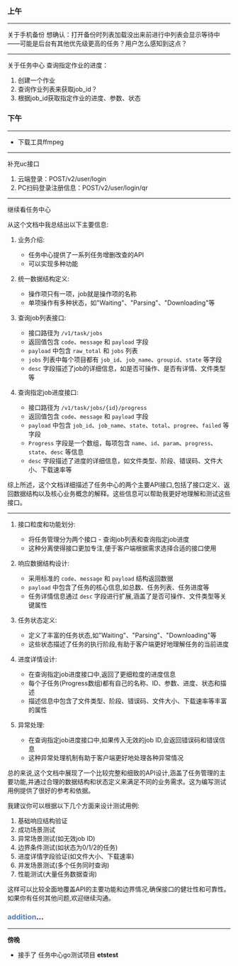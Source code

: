 
### 上午
---
关于手机备份
想确认：打开备份时列表加载没出来前进行中列表会显示等待中
——可能是后台有其他优先级更高的任务？用户怎么感知到这点？

---
关于任务中心
查询指定作业的进度：
1. 创建一个作业
2. 查询作业列表来获取job_id？
3. 根据job_id获取指定作业的进度、参数、状态

### 下午
---
- 下载工具ffmpeg
---
补充uc接口
1. 云端登录：POST/v2/user/login
2. PC扫码登录注册信息：POST/v2/user/login/qr

---
继续看任务中心

从这个文档中我总结出以下主要信息:

1. 业务介绍:
   - 任务中心提供了一系列任务增删改查的API
   - 可以实现多种功能

2. 统一数据结构定义:
   - 操作项只有一项，job就是操作项的名称
   - 单项操作有多种状态，如"Waiting"、"Parsing"、"Downloading"等

3. 查询job列表接口:
   - 接口路径为 `/v1/task/jobs`
   - 返回值包含 `code`、`message` 和 `payload` 字段
   - `payload` 中包含 `raw_total` 和 `jobs` 列表
   - `jobs` 列表中每个项目都有 `job_id`、`job_name`、`groupid`、`state` 等字段
   - `desc` 字段描述了job的详细信息，如是否可操作、是否有详情、文件类型等

4. 查询指定job进度接口:
   - 接口路径为 `/v1/task/jobs/{id}/progress`
   - 返回值包含 `code`、`message` 和 `payload` 字段
   - `payload` 中包含 `job_id`、`job_name`、`state`、`total`、`progree`、`failed` 等字段
   - `Progress` 字段是一个数组，每项包含 `name`、`id`、`param`、`progress`、`state`、`desc` 等信息
   - `desc` 字段描述了进度的详细信息，如文件类型、阶段、错误码、文件大小、下载速率等

综上所述，这个文档详细描述了任务中心的两个主要API接口,包括了接口定义、返回数据结构以及核心业务概念的解释。这些信息可以帮助我更好地理解和测试这些接口。

---


1. 接口粒度和功能划分:
   - 将任务管理分为两个接口 - 查询job列表和查询指定job进度
   - 这种分离使得接口更加专注,便于客户端根据需求选择合适的接口使用

2. 响应数据结构设计:
   - 采用标准的 `code`、`message` 和 `payload` 结构返回数据
   - `payload` 中包含了任务的核心信息,如总数、任务列表、任务进度等
   - 任务详情信息通过 `desc` 字段进行扩展,涵盖了是否可操作、文件类型等关键属性

3. 任务状态定义:
   - 定义了丰富的任务状态,如"Waiting"、"Parsing"、"Downloading"等
   - 这些状态描述了任务的执行阶段,有助于客户端更好地理解任务的当前进度

4. 进度详情设计:
   - 在查询指定job进度接口中,返回了更细粒度的进度信息
   - 每个子任务(Progress数组)都有自己的名称、ID、参数、进度、状态和描述
   - 描述信息中包含了文件类型、阶段、错误码、文件大小、下载速率等丰富的属性

5. 异常处理:
   - 在查询指定job进度接口中,如果传入无效的job ID,会返回错误码和错误信息
   - 这种异常处理机制有助于客户端更好地处理各种异常情况

总的来说,这个文档中展现了一个比较完整和细致的API设计,涵盖了任务管理的主要功能,并通过合理的数据结构和状态定义来满足不同的业务需求。这为编写测试用例提供了很好的参考和依据。

我建议你可以根据以下几个方面来设计测试用例:

1. 基础响应结构验证
2. 成功场景测试
3. 异常场景测试(如无效job ID)
4. 边界条件测试(如状态为0/1/2的任务)
5. 进度详情字段验证(如文件大小、下载速率)
6. 并发场景测试(多个任务同时查询)
7. 性能测试(大量任务数据查询)

这样可以比较全面地覆盖API的主要功能和边界情况,确保接口的健壮性和可靠性。如果你有任何其他问题,欢迎继续沟通。

### <font color="#4f81bd">addition</font>...
---

**傍晚**
- 接手了 任务中心go测试项目
**etstest**
